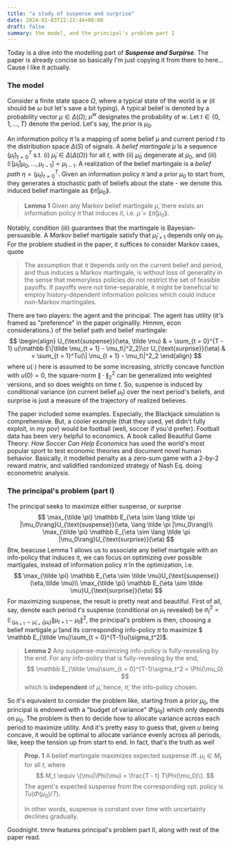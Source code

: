 ```yaml
---
title: "a study of suspense and surprise"
date: 2024-01-03T22:22:44+08:00
draft: false
summary: the model, and the principal's problem part I
---
```


Today is a dive into the modelling part of ***Suspense and Surpirse***. The paper is already concise so basically I'm just copying it from there to here... Cause I like it actually.

### The model

Consider a finite state space $\Omega$, where a typical state of the world is $w$ (it should be $\omega$ but let's save a bit typing). A typical belief is denoted by a probability vector $\mu \in \Delta(\Omega)$; $\mu^w$ designates the probability of $w$. Let $t \in \{0, 1, ..., T\}$ denote the period. Let's say, the prior is $\mu_0$.

An information policy $\tilde \pi$ is a mapping of some belief $\mu$ and current period $t$ to the distribution space $\Delta(S)$ of signals. A *belief martingale* $\tilde \mu$ is a sequence $(\tilde \mu_t)_{t = 0}^T$ s.t. (i) $\tilde \mu_t \in \Delta(\Delta(\Omega))$ for all $t$, with (ii) $\tilde \mu_0$ degenerate at $\mu_0$, and (iii) $\mathbb E[\tilde \mu_t | \mu_0, ..., \mu_{t - 1}] = \mu_{t - 1}$. A realization of the belief martingale is a *belief path* $\eta = (\mu_t)_{t = 0}^T$. Given an information policy $\tilde \pi$ and a prior $\mu_0$ to start from, they generates a stochastic path of beliefs about the state - we denote this induced belief martingale as $\lang \tilde \pi | \mu_0\rang$.

> **Lemma 1** Given any Markov belief martingale $\tilde \mu$, there exists an information policy $\tilde \pi$ that induces it, i.e. $\tilde \mu = \lang \tilde \pi | \mu_0\rang$. 

Notably, condition (iii) guarantees that the martingale is Bayesian-persuasible. A *Markov* belief martigale satisfy that $\tilde \mu_{t + 1}$ depends only on $\mu_t$. For the problem studied in the paper, it suffices to consider Markov cases, quote

> The assumption that $\tilde \pi$ depends only on the current belief and period, and thus induces a Markov martingale, is without loss of generality in the sense that memoryless policies do not restrict the set of feasible payoffs. If payoffs were not time-separable, it might be beneficial to employ history-dependent information policies which could induce non-Markov martingales.

There are two players: the agent and the principal. The agent has utility (it's framed as "preference" in the paper originallly. Hmmm, econ considerations.) of the belief path and belief martingale:
$$
\begin{align}
U_{\text{suspense}}(\eta, \tilde \mu) & = \sum_{t = 0}^{T - 1} u(\mathbb E\|\tilde \mu_{t + 1} - \mu_t\|^2_2)\cr
U_{\text{surprise}}(\eta) & = \sum_{t = 1}^Tu(\| \mu_{t + 1} - \mu_t\|^2_2
\end{align}
$$
where $u(\cdot)$ here is assumed to be some increasing, strictly concave function with $u(0) = 0$, the square-norm $\|\cdot\|_2^2$ can be generalized into weighted versions, and so does weights on time $t$. So, suspense is induced by conditional variance (on current belief $\mu_t$) over the next period's beliefs, and surprise is just a measure of the trajectory of realized believes.

The paper included some examples. Especially, the Blackjack simulation is comprehensive. But, a cooler example (that they used, yet didn't fully exploit, in my pov) would be football (well, soccer if you'd prefer). Football data has been very helpful to economics. A book called Beautiful Game Theory: *How Soccer Can Help Economics* has used the world's most popular sport to test economic theories and document novel human behavior. Basically, it modelled penalty as a zero-sum game with a 2-by-2 reward matrix, and validified randomized strategy of Nash Eq. doing econometric analysis.

### The principal's problem (part I)

The principal seeks to maximize either suspense, or surprise
$$
\max_{\tilde \pi} \mathbb E_{\eta \sim \lang \tilde \pi |\mu_0\rang}U_{\text{suspense}}(\eta, \lang \tilde \pi |\mu_0\rang)\\
\max_{\tilde \pi} \mathbb E_{\eta \sim \lang \tilde \pi |\mu_0\rang}U_{\text{surprise}}(\eta)
$$
Btw, beacuse Lemma 1 allows us to associate any belief martigale with an info-policy that induces it, we can focus on optimizing over possible martigales, instead of information policy $\tilde \pi$ in the optimization, i.e.
$$
\max_{\tilde \pi} \mathbb E_{\eta \sim \tilde \mu}U_{\text{suspense}}(\eta,\tilde \mu)\\
\max_{\tilde \pi} \mathbb E_{\eta \sim \tilde \mu}U_{\text{surprise}}(\eta)
$$
For maximizing suspense, the result is pretty neat and beautiful. First of all, say, denote each period $t$'s suspense (conditional on $\mu_t$ revealed) be $\sigma_t^2 = \mathbb E_{\{\mu_{t + 1} \sim \tilde \mu_{t + 1} |\mu_t\}} \|\mu_{t+1} - \mu_t\|^2$, the principal's problem is then, choosing a belief martigale $\tilde \mu$ (and its corresponding info-policy $\tilde \pi$ to maximize $ \mathbb E_{\tilde \mu}\sum_{t = 0}^{T-1}u(\sigma_t^2)$.

> **Lemma 2** Any suspense-maximizing info-policy is fully-revealing by the end. For any info-policy that is fully-revealing by the end,
> $$
>  \mathbb E_{\tilde \mu}\sum_{t = 0}^{T-1}\sigma_t^2 = \Phi(\mu_0)
> $$
> which is **independent** of $\tilde \mu$, hence, $\tilde \pi$, the info-policy chosen.

So it's equivalent to consider the problem like, starting from a prior $\mu_0$, the principal is endowed with a "budget of variance" $\Phi(\mu_0)$ which only depends on $\mu_0$. The problem is then to decide how to allocate variance across each period to maximize utility. And it's pretty easy to guess that, given $u$ being concave, it would be optimal to allocate variance evenly across all periods, like, keep the tension up from start to end. In fact, that's the truth as well

> **Prop. 1** A belief martingale maximizes expected suspense iff. $\mu_t \in M_t$ for all $t$, where
> $$
> M_t \equiv \{\mu|\Phi(\mu) = \frac{T - t} T\Phi(\mu_0)\}.
> $$
> The agent's expected suspense from the corresponding opt. policy is $Tu(\Phi(\mu_0)/T)$.
>
> In other words, suspense is constant over time with uncertainty declines gradually. 

Goodnight. tmrw features principal's problem part II, along with rest of the paper read.
